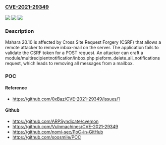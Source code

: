 ### [CVE-2021-29349](https://cve.mitre.org/cgi-bin/cvename.cgi?name=CVE-2021-29349)
![](https://img.shields.io/static/v1?label=Product&message=n%2Fa&color=blue)
![](https://img.shields.io/static/v1?label=Version&message=n%2Fa&color=blue)
![](https://img.shields.io/static/v1?label=Vulnerability&message=n%2Fa&color=brighgreen)

### Description

Mahara 20.10 is affected by Cross Site Request Forgery (CSRF) that allows a remote attacker to remove inbox-mail on the server. The application fails to validate the CSRF token for a POST request. An attacker can craft a module/multirecipientnotification/inbox.php pieform_delete_all_notifications request, which leads to removing all messages from a mailbox.

### POC

#### Reference
- https://github.com/0xBaz/CVE-2021-29349/issues/1

#### Github
- https://github.com/ARPSyndicate/cvemon
- https://github.com/Vulnmachines/CVE-2021-29349
- https://github.com/nomi-sec/PoC-in-GitHub
- https://github.com/soosmile/POC

